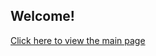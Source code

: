 ## Welcome!
<!DOCTYPE html>
<html>
<a href="https://index.html">Click here to view the main page</a>
</html>
